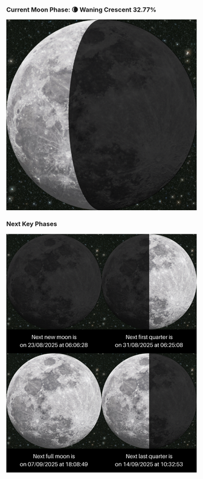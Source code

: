 ### Current Moon Phase: 🌘 Waning Crescent 32.77%
![Moon Phase](moonphase.png)
### Next Key Phases
![Gallery](gallery.png)